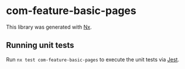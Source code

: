 # com-feature-basic-pages

This library was generated with [Nx](https://nx.dev).

## Running unit tests

Run `nx test com-feature-basic-pages` to execute the unit tests via [Jest](https://jestjs.io).
